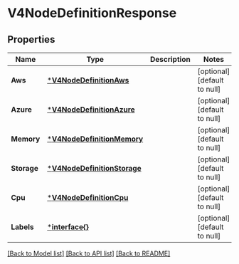 # V4NodeDefinitionResponse

## Properties
Name | Type | Description | Notes
------------ | ------------- | ------------- | -------------
**Aws** | [***V4NodeDefinitionAws**](V4NodeDefinition_aws.md) |  | [optional] [default to null]
**Azure** | [***V4NodeDefinitionAzure**](V4NodeDefinition_azure.md) |  | [optional] [default to null]
**Memory** | [***V4NodeDefinitionMemory**](V4NodeDefinition_memory.md) |  | [optional] [default to null]
**Storage** | [***V4NodeDefinitionStorage**](V4NodeDefinition_storage.md) |  | [optional] [default to null]
**Cpu** | [***V4NodeDefinitionCpu**](V4NodeDefinition_cpu.md) |  | [optional] [default to null]
**Labels** | [***interface{}**](interface{}.md) |  | [optional] [default to null]

[[Back to Model list]](../README.md#documentation-for-models) [[Back to API list]](../README.md#documentation-for-api-endpoints) [[Back to README]](../README.md)


